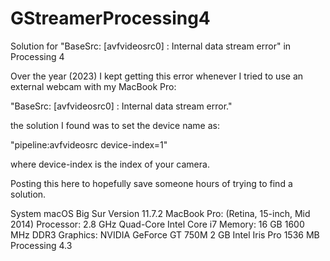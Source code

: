 # GStreamerProcessing4
Solution for "BaseSrc: [avfvideosrc0] : Internal data stream error" in Processing 4

<p>
Over the year (2023) I kept getting this error whenever I tried to use an external webcam with my MacBook Pro:

"BaseSrc: [avfvideosrc0] : Internal data stream error."

the solution I found was to set the device name as:

"pipeline:avfvideosrc device-index=1"

where device-index is the index of your camera. 

Posting this here to hopefully save someone hours of trying to find a solution.  


System
macOS Big Sur
Version 11.7.2
MacBook Pro: (Retina, 15-inch, Mid 2014)
Processor: 2.8 GHz Quad-Core Intel Core i7
Memory: 16 GB 1600 MHz DDR3
Graphics: NVIDIA GeForce GT 750M 2 GB Intel Iris Pro 1536 MB
Processing 4.3

</p>
